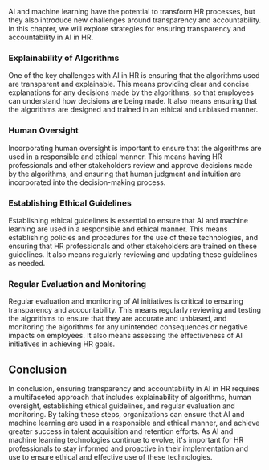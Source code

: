 



AI and machine learning have the potential to transform HR processes, but they also introduce new challenges around transparency and accountability. In this chapter, we will explore strategies for ensuring transparency and accountability in AI in HR.

### Explainability of Algorithms

One of the key challenges with AI in HR is ensuring that the algorithms used are transparent and explainable. This means providing clear and concise explanations for any decisions made by the algorithms, so that employees can understand how decisions are being made. It also means ensuring that the algorithms are designed and trained in an ethical and unbiased manner.

### Human Oversight

Incorporating human oversight is important to ensure that the algorithms are used in a responsible and ethical manner. This means having HR professionals and other stakeholders review and approve decisions made by the algorithms, and ensuring that human judgment and intuition are incorporated into the decision-making process.

### Establishing Ethical Guidelines

Establishing ethical guidelines is essential to ensure that AI and machine learning are used in a responsible and ethical manner. This means establishing policies and procedures for the use of these technologies, and ensuring that HR professionals and other stakeholders are trained on these guidelines. It also means regularly reviewing and updating these guidelines as needed.

### Regular Evaluation and Monitoring

Regular evaluation and monitoring of AI initiatives is critical to ensuring transparency and accountability. This means regularly reviewing and testing the algorithms to ensure that they are accurate and unbiased, and monitoring the algorithms for any unintended consequences or negative impacts on employees. It also means assessing the effectiveness of AI initiatives in achieving HR goals.

Conclusion
----------

In conclusion, ensuring transparency and accountability in AI in HR requires a multifaceted approach that includes explainability of algorithms, human oversight, establishing ethical guidelines, and regular evaluation and monitoring. By taking these steps, organizations can ensure that AI and machine learning are used in a responsible and ethical manner, and achieve greater success in talent acquisition and retention efforts. As AI and machine learning technologies continue to evolve, it's important for HR professionals to stay informed and proactive in their implementation and use to ensure ethical and effective use of these technologies.
